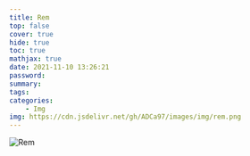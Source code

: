 ```yaml
---
title: Rem
top: false
cover: true
hide: true
toc: true
mathjax: true
date: 2021-11-10 13:26:21
password:
summary:
tags:
categories:
    - Img
img: https://cdn.jsdelivr.net/gh/ADCa97/images/img/rem.png
---
```



![Rem](https://cdn.jsdelivr.net/gh/ADCa97/images/img/rem.png)